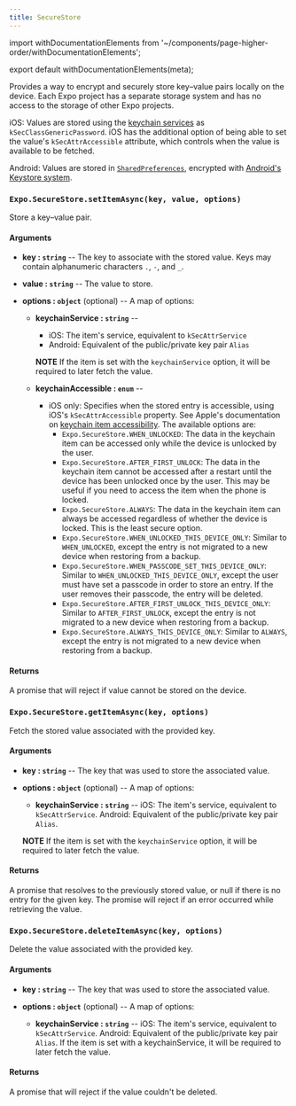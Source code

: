 ```yaml
---
title: SecureStore
---
```


import withDocumentationElements from '~/components/page-higher-order/withDocumentationElements';

export default withDocumentationElements(meta);

Provides a way to encrypt and securely store key–value pairs locally on the device. Each Expo project has a separate storage system and has no access to the storage of other Expo projects. 

iOS: Values are stored using the [keychain services](https://developer.apple.com/documentation/security/keychain_services) as `kSecClassGenericPassword`. iOS has the additional option of being able to set the value's `kSecAttrAccessible` attribute, which controls when the value is available to be fetched.

Android: Values are stored in [`SharedPreferences`](https://developer.android.com/training/basics/data-storage/shared-preferences.html), encrypted with [Android's Keystore system](https://developer.android.com/training/articles/keystore.html).

### `Expo.SecureStore.setItemAsync(key, value, options)`

Store a key–value pair.

#### Arguments

- **key : `string`** -- The key to associate with the stored value. Keys may contain alphanumeric characters `.`, `-`, and `_`.

- **value : `string`** -- The value to store.

-   **options : `object`** (optional) -- A map of options:

    -   **keychainService : `string`** --

        - iOS: The item's service, equivalent to `kSecAttrService`
        - Android: Equivalent of the public/private key pair `Alias`

        **NOTE** If the item is set with the `keychainService` option, it will be required to later fetch the value.

    -   **keychainAccessible : `enum`** --
        - iOS only: Specifies when the stored entry is accessible, using iOS's `kSecAttrAccessible` property. See Apple's documentation on [keychain item accessibility](https://developer.apple.com/library/content/documentation/Security/Conceptual/keychainServConcepts/02concepts/concepts.html#//apple_ref/doc/uid/TP30000897-CH204-SW18). The available options are:
            - `Expo.SecureStore.WHEN_UNLOCKED`: The data in the keychain item can be accessed only while the device is unlocked by the user.
            - `Expo.SecureStore.AFTER_FIRST_UNLOCK`: The data in the keychain item cannot be accessed after a restart until the device has been unlocked once by the user. This may be useful if you need to access the item when the phone is locked.
            - `Expo.SecureStore.ALWAYS`: The data in the keychain item can always be accessed regardless of whether the device is locked. This is the least secure option.
            - `Expo.SecureStore.WHEN_UNLOCKED_THIS_DEVICE_ONLY`: Similar to `WHEN_UNLOCKED`, except the entry is not migrated to a new device when restoring from a backup.
            - `Expo.SecureStore.WHEN_PASSCODE_SET_THIS_DEVICE_ONLY`: Similar to `WHEN_UNLOCKED_THIS_DEVICE_ONLY`, except the user must have set a passcode in order to store an entry. If the user removes their passcode, the entry will be deleted.
            - `Expo.SecureStore.AFTER_FIRST_UNLOCK_THIS_DEVICE_ONLY`: Similar to `AFTER_FIRST_UNLOCK`, except the entry is not migrated to a new device when restoring from a backup.
            - `Expo.SecureStore.ALWAYS_THIS_DEVICE_ONLY`: Similar to `ALWAYS`, except the entry is not migrated to a new device when restoring from a backup.

#### Returns

A promise that will reject if value cannot be stored on the device.

### `Expo.SecureStore.getItemAsync(key, options)`

Fetch the stored value associated with the provided key.

#### Arguments

-   **key : `string`** -- The key that was used to store the associated value.

-   **options : `object`** (optional) -- A map of options:
  
    -   **keychainService : `string`** -- 
      iOS: The item's service, equivalent to `kSecAttrService`.
      Android: Equivalent of the public/private key pair `Alias`.  
      
      **NOTE** If the item is set with the `keychainService` option, it will be required to later fetch the value.

#### Returns

A promise that resolves to the previously stored value, or null if there is no entry for the given key. The promise will reject if an error occurred while retrieving the value.

### `Expo.SecureStore.deleteItemAsync(key, options)`

Delete the value associated with the provided key.

#### Arguments

-   **key : `string`** -- The key that was used to store the associated value.

-   **options : `object`** (optional) -- A map of options:
  
    -   **keychainService : `string`** -- iOS: The item's service, equivalent to `kSecAttrService`.  Android: Equivalent of the public/private key pair `Alias`.  If the item is set with a keychainService, it will be required to later fetch the value.

#### Returns

A promise that will reject if the value couldn't be deleted.
